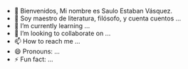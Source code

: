 - 👋 Bienvenidos, Mi nombre es Saulo Estaban Vásquez. 
- 👀 Soy maestro de literatura, filósofo, y cuenta cuentos ...
- 🌱 I’m currently learning ...
- 💞️ I’m looking to collaborate on ...
- 📫 How to reach me ...
- 😄 Pronouns: ...
- ⚡ Fun fact: ...

<!---
Saulo1418/Saulo1418 is a ✨ special ✨ repository because its `README.md` (this file) appears on your GitHub profile.
You can click the Preview link to take a look at your changes.
--->
